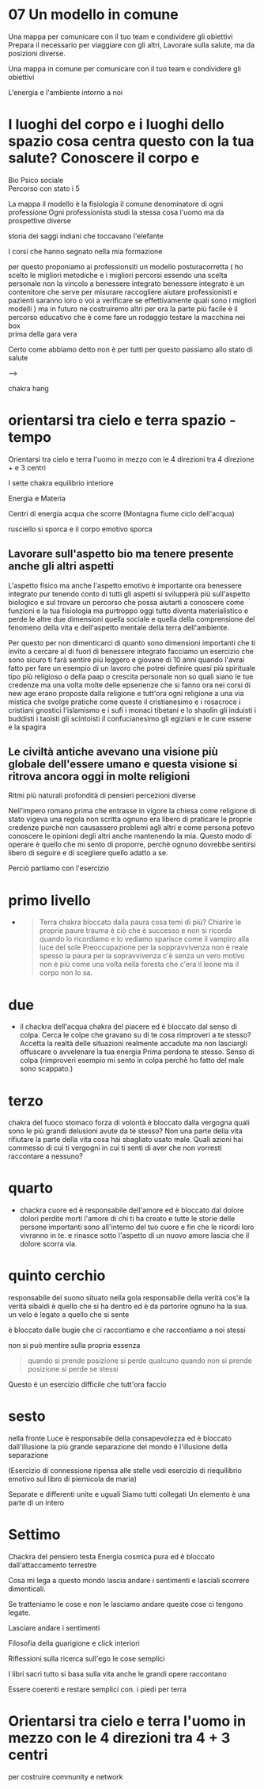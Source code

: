 
# 07 Un modello in comune


Una mappa per comunicare con il tuo team e condividere gli obiettivi Prepara il necessario per viaggiare con gli altri, Lavorare sulla salute, ma da posizioni diverse.

Una mappa in comune per comunicare con il tuo team e condividere gli obiettivi

L'energia e l'ambiente intorno a noi 

# I luoghi del corpo e i luoghi dello spazio cosa centra questo con la tua salute? Conoscere il corpo e

 
 Bio Psico sociale  
 Percorso con stato i 5 

La mappa il modello è la fisiologia il comune denominatore di ogni professione 
Ogni professionista studi la stessa cosa l'uomo ma da prospettive diverse

storia dei saggi indiani che toccavano l'elefante 

I corsi che hanno segnato nella mia formazione

per questo proponiamo ai professionsiti un modello
posturacorretta ( ho scelto le migliori metodiche e i migliori percorsi essendo una scelta personale non la vincolo a benessere integrato benessere integrato è un contenitore che serve per misurare raccogliere aiutare professionisti e pazienti saranno loro o voi a verificare se effettivamente quali sono i migliori modelli ) ma in futuro ne costruiremo altri per ora la parte più facile è il percorso educativo che è come fare un rodaggio testare la macchina nei box  
prima della gara vera 

Certo come abbiamo detto non è per tutti per questo passiamo allo stato di salute

-->

chakra hang 
# orientarsi tra cielo e terra spazio - tempo
Orientarsi tra cielo e terra l'uomo in mezzo con le 4 direzioni tra 4 direzione + e 3 centri

I sette chakra equilibrio interiore 

Energia e Materia

Centri di energia acqua che scorre (Montagna fiume ciclo dell'acqua)

rusciello si sporca e il corpo emotivo sporca 


## Lavorare sull'aspetto bio ma tenere presente anche gli altri aspetti 



L'aspetto fisico ma anche l'aspetto emotivo è importante ora benessere integrato pur tenendo conto di tutti gli aspetti si svilupperà più sull'aspetto biologico e sul trovare un percorso che possa aiutarti a conoscere come funzioni e la tua fisiologia ma purtroppo oggi tutto diventa materialistico e perde le altre due dimensioni quella sociale e quella della comprensione del fenomeno della vita e dell'aspetto mentale della terra dell'ambiente.

Per questo per non dimenticarci di quanto sono dimensioni importanti che ti invito a cercare al di fuori di benessere integrato facciamo un esercizio che sono sicuro ti farà sentire più leggero e giovane di 10 anni quando l'avrai fatto per fare un esempio di un lavoro che potrei definire quasi più spirituale tipo  più religioso o della paap o crescita personale non so quali siano le tue credenze ma una volta molte delle epserienze che si fanno ora nei corsi di new age erano proposte dalla religione e tutt'ora ogni religione a una via mistica che svolge pratiche come queste il cristianesimo e i rosacroce  i cristiani gnostici l'islamismo e i sufi i monaci tibetani e lo shaolin gli induisti i buddisti i taoisti gli scintoisti il confucianesimo gli egiziani e le cure essene e la spagira


## Le civiltà antiche avevano una visione più globale dell'essere umano e questa visione si ritrova ancora oggi in molte religioni

Ritmi più naturali profondità di pensieri percezioni diverse


Nell'impero romano prima che entrasse in vigore la chiesa come religione di stato vigeva una regola non scritta ognuno era libero di praticare le proprie credenze purchè non causassero problemi agli altri e come persona potevo conoscere le opinioni degli altri anche mantenendo la mia. 
Questo modo di operare è quello che mi sento di proporre, perchè ognuno dovrebbe sentirsi libero di seguire e di scegliere quello adatto a se.

Perciò partiamo con l'esercizio
 

# primo livello 
- > Terra chakra bloccato dalla paura cosa temi di più? Chiarire le proprie paure trauma è ciò che è successo e non si ricorda quando lo ricordiamo e lo vediamo sparisce come il vampiro alla luce del sole
Preoccupazione per la soppravvivenza non è reale
spesso la paura per la sopravvivenza c'è senza un vero motivo non è più come una volta nella foresta che c'era il leone ma il corpo non lo sa.

# due 
-  il chackra dell'acqua chakra del piacere ed è bloccato dal senso di colpa.
Cerca le colpe che gravano su di te cosa rimproveri a te stesso?
Accetta la realtà delle situazioni realmente accadute
ma non lasciargli offuscare o avvelenare la tua energia
Prima perdona te stesso. Senso di colpa (rimproveri esempio mi sento in colpa perchè ho fatto del male sono scappato.)


# terzo 
chakra del fuoco stomaco forza di volontà è bloccato dalla vergogna quali sono le più grandi delusioni avute da te stesso? Non una parte della vita rifiutare la parte della vita cosa hai sbagliato usato male. Quali azioni hai commesso di cui ti vergogni in cui ti senti di aver che non vorresti raccontare a nessuno?

# quarto 
- chackra cuore ed è responsabile dell'amore ed è bloccato dal dolore dolori perdite morti l'amore di chi ti ha creato e tutte le storie delle persone importanti sono all'interno del tuo cuore e fin che le ricordi loro vivranno in te. e rinasce sotto l'aspetto di un nuovo amore lascia che il dolore scorra via.

# quinto cerchio

responsabile del suono situato nella gola responsabile della verità cos'è la verità sibaldi è quello che si ha dentro ed è da partorire ognuno ha la sua. un velo 
è legato a quello che si sente

è bloccato dalle bugie che ci raccontiamo e che raccontiamo a noi stessi

non si può mentire sulla propria essenza 
> quando si prende posizione si perde qualcuno quando non si prende posizione si perde se stessi 


Questo è un esercizio difficile che tutt'ora faccio

# sesto

nella fronte Luce è responsabile della consapevolezza ed è bloccato dall'illusione la più grande separazione del mondo è l'illusione della separazione

(Esercizio di connessione ripensa alle stelle vedi esercizio di riequilibrio emotivo sul libro di piernicola de maria)

Separate e differenti unite e uguali Siamo tutti collegati
Un elemento è una parte di un intero

# Settimo


Chackra del pensiero testa 
Energia cosmica pura ed è bloccato dall'attaccamento terrestre

Cosa mi lega a questo mondo lascia andare i sentimenti e lasciali scorrere dimenticali.

Se tratteniamo le cose e non le lasciamo andare queste cose ci tengono legate.

Lasciare andare i sentimenti

Filosofia della guarigione e click interiori

Riflessioni sulla ricerca sull'ego le cose semplici 

I libri sacri tutto si basa sulla vita anche le grandi opere raccontano 

Essere coerenti  e restare semplici con. i piedi per terra


# Orientarsi tra cielo e terra l'uomo in mezzo con le 4 direzioni tra 4 + 3 centri 


per costruire community e network
<!--stackedit_data:
eyJoaXN0b3J5IjpbLTgwMjA5ODA5LC01NjQzMTMyNTcsLTE5Mj
Q4Nzg1NDAsODExMzMwMl19
-->